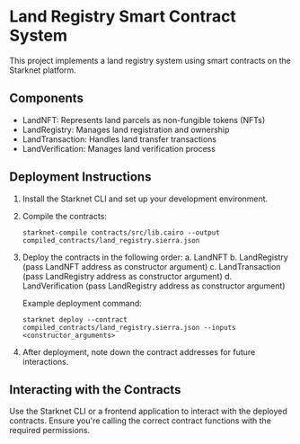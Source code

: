 # Land Registry Smart Contract System

This project implements a land registry system using smart contracts on the Starknet platform.

## Components

- LandNFT: Represents land parcels as non-fungible tokens (NFTs)
- LandRegistry: Manages land registration and ownership
- LandTransaction: Handles land transfer transactions
- LandVerification: Manages land verification process

## Deployment Instructions

1. Install the Starknet CLI and set up your development environment.
2. Compile the contracts:
   ```
   starknet-compile contracts/src/lib.cairo --output compiled_contracts/land_registry.sierra.json
   ```
3. Deploy the contracts in the following order:
   a. LandNFT
   b. LandRegistry (pass LandNFT address as constructor argument)
   c. LandTransaction (pass LandRegistry address as constructor argument)
   d. LandVerification (pass LandRegistry address as constructor argument)

   Example deployment command:
   ```
   starknet deploy --contract compiled_contracts/land_registry.sierra.json --inputs <constructor_arguments>
   ```
4. After deployment, note down the contract addresses for future interactions.

## Interacting with the Contracts

Use the Starknet CLI or a frontend application to interact with the deployed contracts. Ensure you're calling the correct contract functions with the required permissions.
